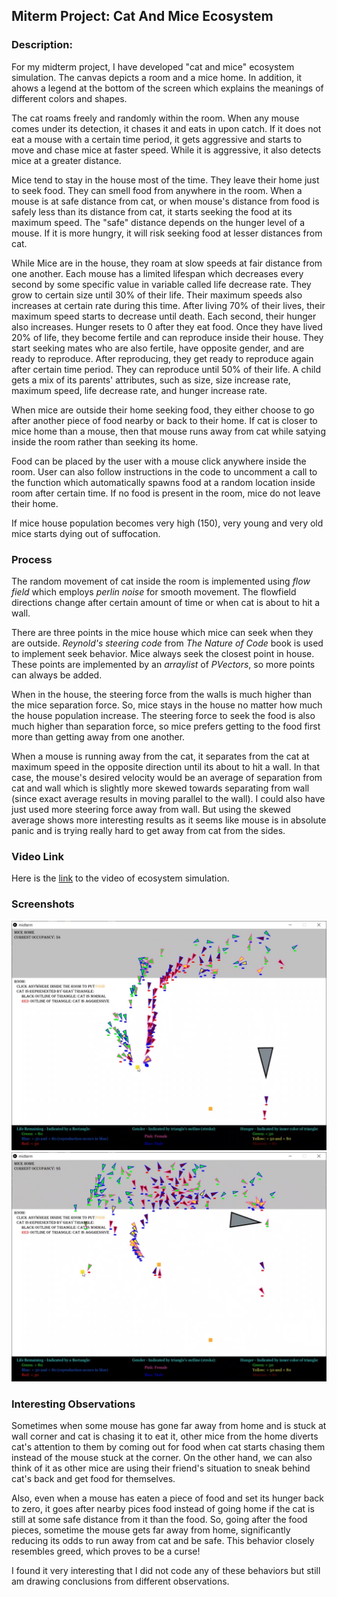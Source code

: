 ## Miterm Project: Cat And Mice Ecosystem

### Description:
For my midterm project, I have developed "cat and mice" ecosystem simulation. The canvas depicts a room and a mice home. In addition, it ahows a legend at the bottom of the screen which explains the meanings of different colors and shapes.

The cat roams freely and randomly within the room. When any mouse comes under its detection, it chases it and eats in upon catch. If it does not eat a mouse with a certain
time period, it gets aggressive and starts to move and chase mice at faster speed. While it is aggressive, it also detects mice at a greater distance.

Mice tend to stay in the house most of the time. They leave their home just to seek food. They can smell food from anywhere in the room. When a mouse is at safe distance from cat, or when mouse's distance from food is safely less than its distance from cat, it starts seeking the food at its maximum speed. The "safe" distance depends on the hunger level of a mouse. If it is more hungry, it will risk seeking food at lesser distances from cat. 

While Mice are in the house, they roam at slow speeds at fair distance from one another. Each mouse has a limited lifespan which decreases every second by some specific value in variable called life decrease rate. They grow to certain size until 30% of their life. Their maximum speeds also increases at certain rate during this time. After living 70% of their lives, their maximum speed starts to decrease until death. Each second, their hunger also increases. Hunger resets to 0 after they eat food. Once they have lived 20% of life, they become fertile and can reproduce inside their house. They start seeking mates who are also fertile, have opposite gender, and are ready to reproduce. After reproducing, they get ready to reproduce again after certain time period. They can reproduce until 50% of their life. A child gets a mix of its parents' attributes, such as size, size increase rate, maximum speed, life decrease rate, and hunger increase rate.

When mice are outside their home seeking food, they either choose to go after another piece of food nearby or back to their home. If cat is closer to mice home than a mouse, then that mouse runs away from cat while satying inside the room rather than seeking its home.

Food can be placed by the user with a mouse click anywhere inside the room. User can also follow instructions in the code to uncomment a call to the function which automatically spawns food at a random location inside room after certain time. If no food is present in the room, mice do not leave their home.

If mice house population becomes very high (150), very young and very old mice starts dying out of suffocation.

### Process
The random movement of cat inside the room is implemented using _flow field_ which employs _perlin noise_ for smooth movement. The flowfield directions change after certain amount of time or when cat is about to hit a wall.

There are three points in the mice house which mice can seek when they are outside. _Reynold's steering code_ from _The Nature of Code_ book is used to implement seek behavior. Mice always seek the closest point in house. These points are implemented by an _arraylist_ of _PVectors_, so more points can always be added.

When in the house, the steering force from the walls is much higher than the mice separation force. So, mice stays in the house no matter how much the house population increase.
The steering force to seek the food is also much higher than separation force, so mice prefers getting to the food first more than getting away from one another.

When a mouse is running away from the cat, it separates from the cat at maximum speed in the opposite direction until its about to hit a wall. In that case, the mouse's desired velocity would be an average of separation from cat and wall which is slightly more skewed towards separating from wall (since exact average results in moving parallel to the wall). I could also have just used more steering force away from wall. But using the skewed average shows more interesting results as it seems like mouse is in absolute panic and is trying really hard to get away from cat from the sides.

### Video Link

Here is the [link](https://drive.google.com/file/d/1V88Bs1BZoxFa2pUDyfIYCe7y99-nEiUO/view?usp=sharing) to the video of ecosystem simulation.

### Screenshots
![Screenshot1](https://github.com/ehtishamoas/RobotaPsyche/blob/main/midterm/Screenshot1.jpg)
![Screenshot2](https://github.com/ehtishamoas/RobotaPsyche/blob/main/midterm/Screenshot2.jpg)

### Interesting Observations
Sometimes when some mouse has gone far away from home and is stuck at wall corner and cat is chasing it to eat it, other mice from the home diverts cat's attention to them by coming out for food when cat starts chasing them instead of the mouse stuck at the corner. On the other hand, we can also think of it as other mice are using their friend's situation to sneak behind cat's back and get food for themselves.

Also, even when a mouse has eaten a piece of food and set its hunger back to zero, it goes after nearby pices food instead of going home if the cat is still at some safe distance from it than the food. So, going after the food pieces, sometime the mouse gets far away from home, significantly reducing its odds to run away from cat and be safe. This behavior closely resembles greed, which proves to be a curse!

I found it very interesting that I did not code any of these behaviors but still am drawing conclusions from different observations.
